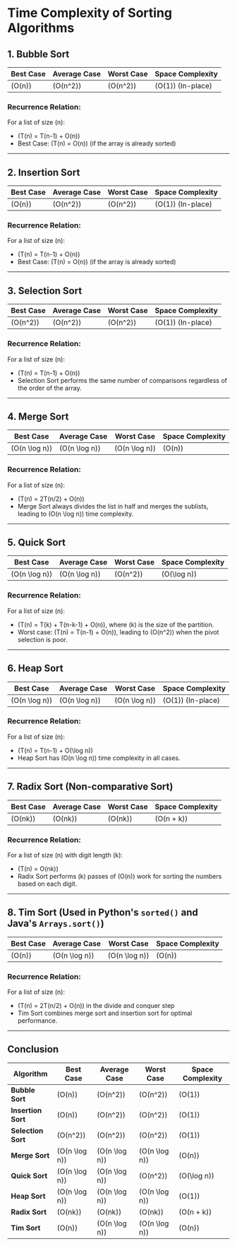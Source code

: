 # Time Complexity of Sorting Algorithms

## 1. **Bubble Sort**

| **Best Case**     | **Average Case**   | **Worst Case**      | **Space Complexity** |
|-------------------|--------------------|---------------------|----------------------|
| \(O(n)\)          | \(O(n^2)\)          | \(O(n^2)\)          | \(O(1)\) (In-place)   |

### Recurrence Relation:
For a list of size \(n\):
- \(T(n) = T(n-1) + O(n)\)
- Best Case: \(T(n) = O(n)\) (if the array is already sorted)

---

## 2. **Insertion Sort**

| **Best Case**     | **Average Case**   | **Worst Case**      | **Space Complexity** |
|-------------------|--------------------|---------------------|----------------------|
| \(O(n)\)          | \(O(n^2)\)          | \(O(n^2)\)          | \(O(1)\) (In-place)   |

### Recurrence Relation:
For a list of size \(n\):
- \(T(n) = T(n-1) + O(n)\)
- Best Case: \(T(n) = O(n)\) (if the array is already sorted)

---

## 3. **Selection Sort**

| **Best Case**     | **Average Case**   | **Worst Case**      | **Space Complexity** |
|-------------------|--------------------|---------------------|----------------------|
| \(O(n^2)\)        | \(O(n^2)\)          | \(O(n^2)\)          | \(O(1)\) (In-place)   |

### Recurrence Relation:
For a list of size \(n\):
- \(T(n) = T(n-1) + O(n)\)
- Selection Sort performs the same number of comparisons regardless of the order of the array.

---

## 4. **Merge Sort**

| **Best Case**     | **Average Case**   | **Worst Case**      | **Space Complexity** |
|-------------------|--------------------|---------------------|----------------------|
| \(O(n \log n)\)   | \(O(n \log n)\)     | \(O(n \log n)\)      | \(O(n)\)             |

### Recurrence Relation:
For a list of size \(n\):
- \(T(n) = 2T(n/2) + O(n)\)
- Merge Sort always divides the list in half and merges the sublists, leading to \(O(n \log n)\) time complexity.

---

## 5. **Quick Sort**

| **Best Case**     | **Average Case**   | **Worst Case**      | **Space Complexity** |
|-------------------|--------------------|---------------------|----------------------|
| \(O(n \log n)\)   | \(O(n \log n)\)     | \(O(n^2)\)          | \(O(\log n)\)        |

### Recurrence Relation:
For a list of size \(n\):
- \(T(n) = T(k) + T(n-k-1) + O(n)\), where \(k\) is the size of the partition.
- Worst case: \(T(n) = T(n-1) + O(n)\), leading to \(O(n^2)\) when the pivot selection is poor.

---

## 6. **Heap Sort**

| **Best Case**     | **Average Case**   | **Worst Case**      | **Space Complexity** |
|-------------------|--------------------|---------------------|----------------------|
| \(O(n \log n)\)   | \(O(n \log n)\)     | \(O(n \log n)\)      | \(O(1)\) (In-place)   |

### Recurrence Relation:
For a list of size \(n\):
- \(T(n) = T(n-1) + O(\log n)\)
- Heap Sort has \(O(n \log n)\) time complexity in all cases.

---

## 7. **Radix Sort** (Non-comparative Sort)

| **Best Case**     | **Average Case**   | **Worst Case**      | **Space Complexity** |
|-------------------|--------------------|---------------------|----------------------|
| \(O(nk)\)         | \(O(nk)\)           | \(O(nk)\)           | \(O(n + k)\)          |

### Recurrence Relation:
For a list of size \(n\) with digit length \(k\):
- \(T(n) = O(nk)\)
- Radix Sort performs \(k\) passes of \(O(n)\) work for sorting the numbers based on each digit.

---

## 8. **Tim Sort** (Used in Python's `sorted()` and Java's `Arrays.sort()`)

| **Best Case**     | **Average Case**   | **Worst Case**      | **Space Complexity** |
|-------------------|--------------------|---------------------|----------------------|
| \(O(n)\)          | \(O(n \log n)\)     | \(O(n \log n)\)      | \(O(n)\)             |

### Recurrence Relation:
For a list of size \(n\):
- \(T(n) = 2T(n/2) + O(n)\) in the divide and conquer step
- Tim Sort combines merge sort and insertion sort for optimal performance.

---

## Conclusion

| **Algorithm**      | **Best Case**     | **Average Case**   | **Worst Case**      | **Space Complexity** |
|--------------------|-------------------|--------------------|---------------------|----------------------|
| **Bubble Sort**     | \(O(n)\)          | \(O(n^2)\)          | \(O(n^2)\)          | \(O(1)\)             |
| **Insertion Sort**  | \(O(n)\)          | \(O(n^2)\)          | \(O(n^2)\)          | \(O(1)\)             |
| **Selection Sort**  | \(O(n^2)\)        | \(O(n^2)\)          | \(O(n^2)\)          | \(O(1)\)             |
| **Merge Sort**      | \(O(n \log n)\)   | \(O(n \log n)\)     | \(O(n \log n)\)     | \(O(n)\)             |
| **Quick Sort**      | \(O(n \log n)\)   | \(O(n \log n)\)     | \(O(n^2)\)          | \(O(\log n)\)        |
| **Heap Sort**       | \(O(n \log n)\)   | \(O(n \log n)\)     | \(O(n \log n)\)     | \(O(1)\)             |
| **Radix Sort**      | \(O(nk)\)         | \(O(nk)\)           | \(O(nk)\)           | \(O(n + k)\)         |
| **Tim Sort**        | \(O(n)\)          | \(O(n \log n)\)     | \(O(n \log n)\)     | \(O(n)\)             |

